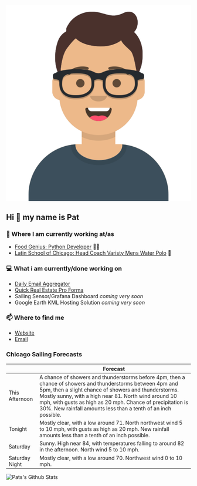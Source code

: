 [![Social banner for p-j-falconer](https://raw.githubusercontent.com/P-J-FALCONER/P-J-FALCONER/master/assets/avataaars.svg)](https://patfalconer.com/)
## Hi :wave: my name is Pat

### 💼 Where I am currently working at/as
- [Food Genius: Python Developer](https://getfoodgenius.com/) 🍔🐍
- [Latin School of Chicago: Head Coach Varisty Mens Water Polo](https://www.latinschool.org/) 🤽


### 💻 What i am currently/done working on
 - [Daily Email Aggregator](https://github.com/P-J-FALCONER/dott_daily_mail)
 - [Quick Real Estate Pro Forma](https://github.com/P-J-FALCONER/henry)
 - Sailing Sensor/Grafana Dashboard *coming very soon*
 - Google Earth KML Hosting Solution *coming very soon*

### 📫 Where to find me
 - [Website](https://patfalconer.com/)
 - [Email](mailto:patrick.j.falconer@gmail.com)


### Chicago Sailing Forecasts
|   | Forecast  |
|---|---|
| This Afternoon | A chance of showers and thunderstorms before 4pm, then a chance of showers and thunderstorms between 4pm and 5pm, then a slight chance of showers and thunderstorms. Mostly sunny, with a high near 81. North wind around 10 mph, with gusts as high as 20 mph. Chance of precipitation is 30%. New rainfall amounts less than a tenth of an inch possible. |
| Tonight | Mostly clear, with a low around 71. North northwest wind 5 to 10 mph, with gusts as high as 20 mph. New rainfall amounts less than a tenth of an inch possible. |
| Saturday | Sunny. High near 84, with temperatures falling to around 82 in the afternoon. North wind 5 to 10 mph. |
| Saturday Night | Mostly clear, with a low around 70. Northwest wind 0 to 10 mph. |

![Pats's Github Stats](https://github-readme-stats.vercel.app/api?username=p-j-falconer&show_icons=true&theme=radical)
